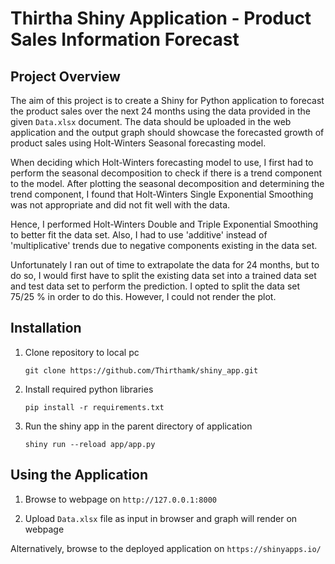 # Thirtha Shiny Application - Product Sales Information Forecast

## Project Overview

The aim of this project is to create a Shiny for Python application to forecast the product sales over the next 24 months using the data provided in the given `Data.xlsx` document. The data should be uploaded in the web application and the output graph should showcase the forecasted growth of product sales using Holt-Winters Seasonal forecasting model.

When deciding which Holt-Winters forecasting model to use, I first had to perform the seasonal decomposition to check if there is a trend component to the model. After plotting the seasonal decomposition and determining the trend component, I found that Holt-Winters Single Exponential Smoothing was not appropriate and did not fit well with the data.

Hence, I performed Holt-Winters Double and Triple Exponential Smoothing to better fit the data set. Also, I had to use 'additive' instead of 'multiplicative' trends due to negative components existing in the data set.

Unfortunately I ran out of time to extrapolate the data for 24 months, but to do so, I would first have to split the existing data set into a trained data set and test data set to perform the prediction. I opted to split the data set 75/25 % in order to do this. However, I could not render the plot.

## Installation

1. Clone repository to local pc

    ```
    git clone https://github.com/Thirthamk/shiny_app.git
    ```

2. Install required python libraries

    ```
    pip install -r requirements.txt
    ```

3. Run the shiny app in the parent directory of application

    ```
    shiny run --reload app/app.py
    ```

## Using the Application

1. Browse to webpage on `http://127.0.0.1:8000`

2. Upload `Data.xlsx` file as input in browser and graph will render on webpage

Alternatively, browse to the deployed application on `https://shinyapps.io/`
